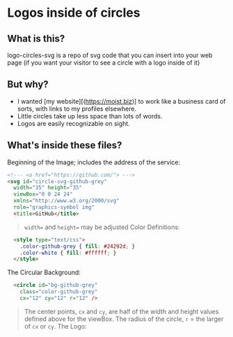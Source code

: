 # Logos inside of circles

## What is this?
logo-circles-svg is a repo of svg code that you can insert into your web page (if you want your visitor to see a circle with a logo inside of it)

## But why?
- I wanted [my website][(https://moist.biz)] to work like a business card of sorts, with links to my profiles elsewhere.
- Little circles take up less space than lots of words.
- Logos are easily recognizable on sight.

## What's inside these files?

Beginning of the Image; includes the address of the service:
```html
<!--- <a href="https://github.com/"> --->
<svg id="circle-svg-github-grey"
  width="35" height="35"
  viewBox="0 0 24 24"
  xmlns="http://www.w3.org/2000/svg"
  role="graphics-symbol img" 
  <title>GitHub</title>
```
> `width=` and `height=` may be adjusted
Color Definitions:
```html
  <style type="text/css">
    .color-github-grey { fill: #24292d; }
    .color-white { fill: #ffffff; }
  </style>
```
The Circular Background:
```html
  <circle id="bg-github-grey"
    class="color-github-grey"
    cx="12" cy="12" r="12" />
```
> The center points, `cx` and `cy`, are half of the width and height values defined above for the viewBox.
> The radius of the circle, `r` = the larger of `cx` or `cy`.
The Logo:

